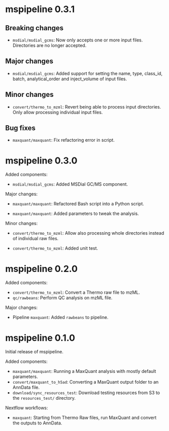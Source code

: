 # mspipeline 0.3.1

## Breaking changes

* `msdial/msdial_gcms`: Now only accepts one or more input files. Directories are
  no longer accepted.

## Major changes

* `msdial/msdial_gcms`: Added support for setting the name, type, class_id, batch, analytical_order and inject_volume of input files.

## Minor changes

* `convert/thermo_to_mzml`: Revert being able to process input directories. Only allow
  processing individual input files.

## Bug fixes

* `maxquant/maxquant`: Fix refactoring error in script.

# mspipeline 0.3.0

Added components:

* `msdial/msdial_gcms`: Added MSDial GC/MS component.

Major changes:

* `maxquant/maxquant`: Refactored Bash script into a Python script.

* `maxquant/maxquant`: Added parameters to tweak the analysis.

Minor changes:

* `convert/thermo_to_mzml`: Allow also processing whole directories instead of 
  individual raw files.

* `convert/thermo_to_mzml`: Added unit test.


# mspipeline 0.2.0

Added components:

* `convert/thermo_to_mzml`: Convert a Thermo raw file to mzML.
* `qc/rawbeans`: Perform QC analysis on mzML file.

Major changes:

* Pipeline `maxquant`: Added `rawbeans` to pipeline.

# mspipeline 0.1.0

Initial release of mspipeline.

Added components:
 * `maxquant/maxquant`: Running a MaxQuant analysis with mostly default parameters.
 * `convert/maxquant_to_h5ad`: Converting a MaxQuant output folder to an AnnData file. 
 * `download/sync_resources_test`: Download testing resources from S3 to the `resources_test/` directory.

Nextflow workflows:
 * `maxquant`: Starting from Thermo Raw files, run MaxQuant and convert the outputs to AnnData.